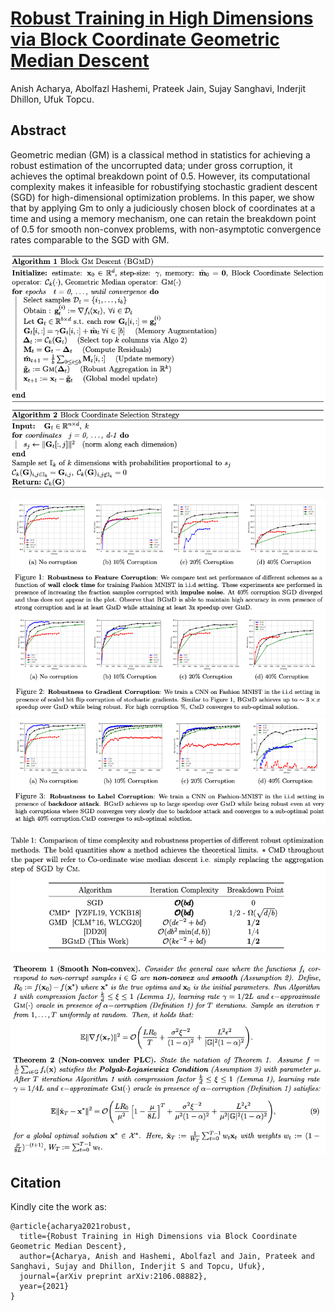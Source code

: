 [Robust Training in High Dimensions via Block Coordinate Geometric Median Descent](https://arxiv.org/pdf/2106.08882.pdf)
=================================================================================
Anish Acharya, Abolfazl Hashemi, Prateek Jain, Sujay Sanghavi, Inderjit Dhillon, Ufuk Topcu.

Abstract
------------
Geometric median (GM) is a classical method in statistics for achieving a robust estimation
of the uncorrupted data; under gross corruption, it achieves the optimal breakdown point of
0.5. However, its computational complexity makes it infeasible for robustifying stochastic
gradient descent (SGD) for high-dimensional optimization problems. In this paper, we show
that by applying Gm to only a judiciously chosen block of coordinates at a time and using
a memory mechanism, one can retain the breakdown point of 0.5 for smooth non-convex
problems, with non-asymptotic convergence rates comparable to the SGD with GM.

![](https://github.com/anishacharya/BGMD/blob/main/bgmd_algo.png)

![](https://github.com/anishacharya/BGMD/blob/main/bgmd_fig1.png)
![](https://github.com/anishacharya/BGMD/blob/main/bgmd_fig2.png)
![](https://github.com/anishacharya/BGMD/blob/main/bgmd_fig3.png)


![](https://github.com/anishacharya/BGMD/blob/main/bgmd_conv_table.png)

![](https://github.com/anishacharya/BGMD/blob/main/bgmd_theoru.png)


Citation  
------------
Kindly cite the work as:    
```
@article{acharya2021robust,
  title={Robust Training in High Dimensions via Block Coordinate Geometric Median Descent},
  author={Acharya, Anish and Hashemi, Abolfazl and Jain, Prateek and Sanghavi, Sujay and Dhillon, Inderjit S and Topcu, Ufuk},
  journal={arXiv preprint arXiv:2106.08882},
  year={2021}
}
```
